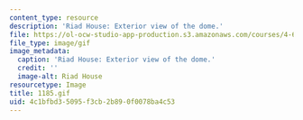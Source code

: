 ```yaml
---
content_type: resource
description: 'Riad House: Exterior view of the dome.'
file: https://ol-ocw-studio-app-production.s3.amazonaws.com/courses/4-615-the-architecture-of-cairo-spring-2002/4c1bfbd35095f3cb2b890f0078ba4c53_1185.gif
file_type: image/gif
image_metadata:
  caption: 'Riad House: Exterior view of the dome.'
  credit: ''
  image-alt: Riad House
resourcetype: Image
title: 1185.gif
uid: 4c1bfbd3-5095-f3cb-2b89-0f0078ba4c53
---
```

